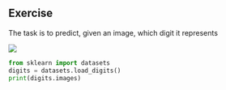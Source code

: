 ## Exercise

The task is to predict, given an image, which digit it represents

<img src="http://scikit-learn.org/stable/_images/sphx_glr_plot_digits_classification_001.png">

```python
from sklearn import datasets
digits = datasets.load_digits()
print(digits.images)
```
